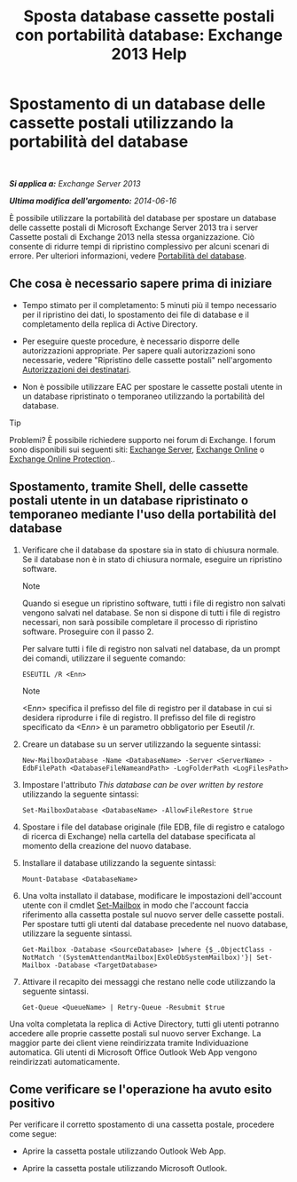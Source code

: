 ﻿---
title: 'Sposta database cassette postali con portabilità database: Exchange 2013 Help'
TOCTitle: Spostamento di un database delle cassette postali utilizzando la portabilità del database
ms:assetid: a765ead1-43bc-4786-ae93-1835cacfc8fc
ms:mtpsurl: https://technet.microsoft.com/it-it/library/Dd876926(v=EXCHG.150)
ms:contentKeyID: 51407401
ms.date: 05/22/2018
mtps_version: v=EXCHG.150
ms.translationtype: MT
---

# Spostamento di un database delle cassette postali utilizzando la portabilità del database

 

_**Si applica a:** Exchange Server 2013_

_**Ultima modifica dell'argomento:** 2014-06-16_

È possibile utilizzare la portabilità del database per spostare un database delle cassette postali di Microsoft Exchange Server 2013 tra i server Cassette postali di Exchange 2013 nella stessa organizzazione. Ciò consente di ridurre tempi di ripristino complessivo per alcuni scenari di errore. Per ulteriori informazioni, vedere [Portabilità del database](database-portability-exchange-2013-help.md).

## Che cosa è necessario sapere prima di iniziare

  - Tempo stimato per il completamento: 5 minuti più il tempo necessario per il ripristino dei dati, lo spostamento dei file di database e il completamento della replica di Active Directory.

  - Per eseguire queste procedure, è necessario disporre delle autorizzazioni appropriate. Per sapere quali autorizzazioni sono necessarie, vedere "Ripristino delle cassette postali" nell'argomento [Autorizzazioni dei destinatari](recipients-permissions-exchange-2013-help.md).

  - Non è possibile utilizzare EAC per spostare le cassette postali utente in un database ripristinato o temporaneo utilizzando la portabilità del database.


> [!TIP]
> Problemi? È possibile richiedere supporto nei forum di Exchange. I forum sono disponibili sui seguenti siti: <A href="https://go.microsoft.com/fwlink/p/?linkid=60612">Exchange Server</A>, <A href="https://go.microsoft.com/fwlink/p/?linkid=267542">Exchange Online</A> o <A href="https://go.microsoft.com/fwlink/p/?linkid=285351">Exchange Online Protection</A>..



## Spostamento, tramite Shell, delle cassette postali utente in un database ripristinato o temporaneo mediante l'uso della portabilità del database

1.  Verificare che il database da spostare sia in stato di chiusura normale. Se il database non è in stato di chiusura normale, eseguire un ripristino software.
    

    > [!NOTE]
    > Quando si esegue un ripristino software, tutti i file di registro non salvati vengono salvati nel database. Se non si dispone di tutti i file di registro necessari, non sarà possibile completare il processo di ripristino software. Proseguire con il passo 2.

    
    Per salvare tutti i file di registro non salvati nel database, da un prompt dei comandi, utilizzare il seguente comando:
    
        ESEUTIL /R <Enn>
    

    > [!NOTE]
    > &lt;E<EM>nn</EM>&gt; specifica il prefisso del file di registro per il database in cui si desidera riprodurre i file di registro. Il prefisso del file di registro specificato da &lt;E<EM>nn</EM>&gt; è un parametro obbligatorio per Eseutil /r.



2.  Creare un database su un server utilizzando la seguente sintassi:
    
        New-MailboxDatabase -Name <DatabaseName> -Server <ServerName> -EdbFilePath <DatabaseFileNameandPath> -LogFolderPath <LogFilesPath>

3.  Impostare l'attributo *This database can be over written by restore* utilizzando la seguente sintassi:
    
        Set-MailboxDatabase <DatabaseName> -AllowFileRestore $true

4.  Spostare i file del database originale (file EDB, file di registro e catalogo di ricerca di Exchange) nella cartella del database specificata al momento della creazione del nuovo database.

5.  Installare il database utilizzando la seguente sintassi:
    
        Mount-Database <DatabaseName>

6.  Una volta installato il database, modificare le impostazioni dell'account utente con il cmdlet [Set-Mailbox](https://technet.microsoft.com/it-it/library/bb123981\(v=exchg.150\)) in modo che l'account faccia riferimento alla cassetta postale sul nuovo server delle cassette postali. Per spostare tutti gli utenti dal database precedente nel nuovo database, utilizzare la seguente sintassi.
    
        Get-Mailbox -Database <SourceDatabase> |where {$_.ObjectClass -NotMatch '(SystemAttendantMailbox|ExOleDbSystemMailbox)'}| Set-Mailbox -Database <TargetDatabase>

7.  Attivare il recapito dei messaggi che restano nelle code utilizzando la seguente sintassi.
    
        Get-Queue <QueueName> | Retry-Queue -Resubmit $true

Una volta completata la replica di Active Directory, tutti gli utenti potranno accedere alle proprie cassette postali sul nuovo server Exchange. La maggior parte dei client viene reindirizzata tramite Individuazione automatica. Gli utenti di Microsoft Office Outlook Web App vengono reindirizzati automaticamente.

## Come verificare se l'operazione ha avuto esito positivo

Per verificare il corretto spostamento di una cassetta postale, procedere come segue:

  - Aprire la cassetta postale utilizzando Outlook Web App.

  - Aprire la cassetta postale utilizzando Microsoft Outlook.


